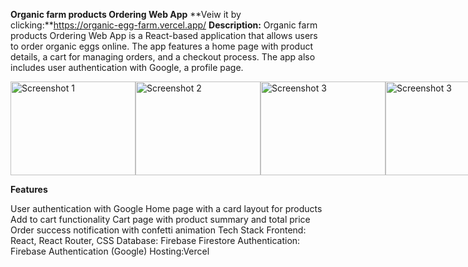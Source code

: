 **Organic farm products Ordering Web App**
 **Veiw it by clicking:**https://organic-egg-farm.vercel.app/
**Description:**
Organic farm products Ordering Web App is a React-based application that allows users to order organic eggs online. The app features a home page with product details, a cart for managing orders, and a checkout process. The app also includes user authentication with Google, a profile page.

<div style="display: flex; flex-direction: row; justify-content: space-around;">
  <img src=".public/assets/web-img/Home.png" alt="Screenshot 1" width="200" height="150" />
  <img src=".public/assets/web-img/Home1.png" alt="Screenshot 2" width="200" height="150" />
  <img src=".public/assets/web-img/Cart.png" alt="Screenshot 3" width="200" height="150" />
    <img src=".public/assets/web-img/login.png" alt="Screenshot 3" width="200" height="150" />
    <img src=".public/assets/web-img/order.png" alt="Screenshot 3" width="200" height="150" />
</div>

**Features**

User authentication with Google
Home page with a card layout for products
Add to cart functionality
Cart page with product summary and total price
Order success notification with confetti animation
Tech Stack
Frontend: React, React Router, CSS
Database: Firebase Firestore
Authentication: Firebase Authentication (Google)
Hosting:Vercel
